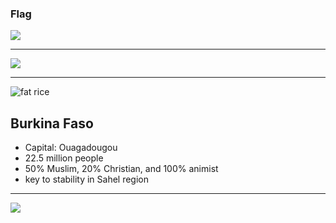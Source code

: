### Flag

![](https://upload.wikimedia.org/wikipedia/commons/3/31/Flag_of_Burkina_Faso.svg)

---

![](https://upload.wikimedia.org/wikipedia/commons/8/86/Burkina_Faso_%28orthographic_projection%29.svg)

---

![fat rice](https://res.cloudinary.com/kiekies/image/upload/v1729021557/prayer/wolwyxiap9udzxddbx99.jpg)

## Burkina Faso

- Capital: Ouagadougou
- 22.5 million people
- 50% Muslim, 20% Christian, and 100% animist
- key to stability in Sahel region

---

![](https://player.vimeo.com/video/36423509)
